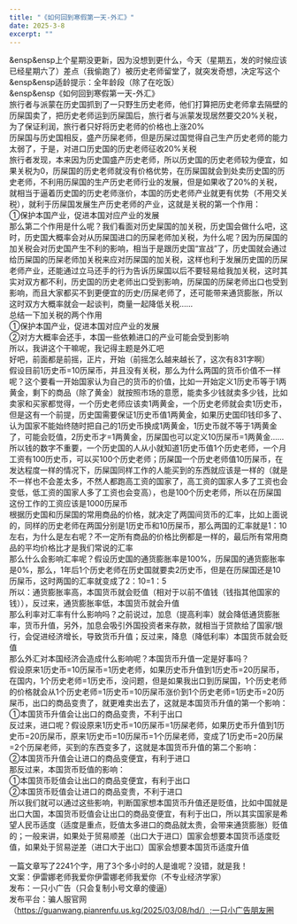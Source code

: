 ```yaml
---
title: "《如何回到寒假第一天-外汇》"
date: 2025-3-8
excerpt: ""
---
```


&ensp&ensp上个星期没更新，因为没想到更什么，今天（星期五，发的时候应该已经星期六了）差点（我偷跑了）被历史老师留堂了，就突发奇想，决定写这个  
&ensp&ensp适龄提示：全年龄段（除了在吃饭）  
&ensp&ensp《如何回到寒假第一天-外汇》  
      旅行者与派蒙在历史国抓到了一只野生历史老师，他们打算把历史老师拿去隔壁的历屎国卖了，把历史老师运到历屎国后，旅行者与派蒙发现居然要交20%关税，为了保证利润，旅行者只好将历史老师的价格也上涨20%  
     历屎国与历史国相反，盛产历屎老师，但是历屎过国觉得自己生产历史老师的能力太弱了，于是，对进口历史国的历史老师征收20%关税  
      旅行者发现，本来因为历史国盛产历史老师，所以历史国的历史老师较为便宜，如果关税为0，历屎国的历史老师就没有价格优势，在历屎国就会到处卖历史国的历史老师，不利用历屎国的生产历史老师行业的发展，但是如果收了20%的关税，就相当于逼着历史国的历史老师涨价，本国的历史老师产业就更有优势（不用交关税），就利于历屎国发展生产历史老师的产业，这就是关税的第一个作用：  
①保护本国产业，促进本国对应产业的发展  
那么第二个作用是什么呢？我们看面对历史屎国的加关税，历史国会做什么吧，这时，历史国大概率会对从历屎国进口的历屎老师加关税，为什么呢？因为历屎国的加关税会对历史国产生不利的影响，相当于是跟历史国“宣战”了，历史国就会通过给历屎国的历屎老师加关税来应对历屎国的加关税，这样也利于发展历史国的历屎老师产业，还能通过立马还手的行为告诉历屎国以后不要轻易给我加关税，这时其实对双方都不利，历史国的历史老师出口受到影响，历屎国的历屎老师出口也受到影响，而且大家都买不到更便宜的历史/历屎老师了，还可能带来通货膨胀，所以这时双方大概率就会一起谈判，商量一起降低关税……  
      总结一下加关税的两个作用  
①保护本国产业，促进本国对应产业的发展  
②对方大概率会还手，本国一些依赖进口的产业可能会受到影响  
      所以，我讲这个干嘛呢，我记得主题是外汇吧  
      好吧，前面都是前摇，正片，开始（前摇怎么越来越长了，这次有831字啊）  
      假设目前1历史币=10历屎币，并且没有关税，那么为什么两国的货币价值不一样呢？这个要看一开始国家认为自己的货币的价值，比如一开始定义1历史币等于1两黄金，剩下的商品（除了黄金）就按照市场的意愿，能卖多少钱就卖多少钱，比如卖家和买家都觉得，一个历史老师应该卖1两黄金，一个历史老师就会卖1历史币，但是这有一个前提，历史国需要保证1历史币值1两黄金，如果历史国印钱印多了、认为国家不能始终随时把自己的1历史币换成1两黄金，1历史币就不等于1两黄金了，可能会贬值，2历史币才=1两黄金，历屎国也可以定义10历屎币=1两黄金……所以钱的数字不重要，一个历史国的人从小就知道1历史币值1个历史老师，一个月工资有100历史币，可以买100个历史老师；历屎国一个历史老师值10历屎币，在发达程度一样的情况下，历屎国同样工作的人能买到的东西就应该是一样的（就是不一样也不会差太多，不然人都跑高工资的国家了，高工资的国家人多了工资也会变低，低工资的国家人多了工资也会变高），也是100个历史老师，所以在历屎国这份工作的工资应该是1000历屎币  
      根据历史国和历屎国的常用商品的价格，就决定了两国间货币的汇率，比如上面说的，同样的历史老师在两国分别是1历史币和10历屎币，那么两国的汇率就是1：10左右，为什么是左右呢？不一定所有商品的价格比例都是一样的，最后所有常用商品的平均价格比才是我们常说的汇率  
      那么什么会影响汇率呢？假设历史国的通货膨胀率是100%，历屎国的通货膨胀率是0%，那么，1年后1个历史老师在历史国就要卖2历史币，但是在历屎国还是10历屎币，这时两国的汇率就变成了2：10=1：5  
      所以：通货膨胀率高，本国货币就会贬值（相对于以前不值钱（钱指其他国家的钱）），反过来，通货膨胀率低，本国货币就会升值  
      那么利率对汇率有什么影响吗？之前说过，加息（提高利率）就会降低通货膨胀率，货币升值，另外，加息会吸引外国投资者来存款，就相当于贷款给了国家/银行，会促进经济增长，导致货币升值；反过来，降息（降低利率）本国货币就会贬值  
      那么外汇对本国经济会造成什么影响呢？本国货币升值一定是好事吗？  
      假设原来1历史币=10历屎币=1历史老师，如果历史币升值到1历史币=20历屎币，在国内，1个历史老师=1历史币，没问题，但是如果我出口到历屎国，1个历史老师的价格就会从1个历史老师=1历史币=10历屎币涨价到1个历史老师=1历史币=20历屎币，出口的商品变贵了，就更难卖出去了，这就是本国货币升值的第一个影响：  
①本国货币升值会让出口的商品变贵，不利于出口  
      反过来，进口呢？假设原来1历史币=10历屎币=1历屎老师，如果历史币升值到1历史币=20历屎币，原来1历史币=10历屎币=1个历屎老师，变成了1历史币=20历屎=2个历屎老师，买到的东西变多了，这就是本国货币升值的第二个影响：  
②本国货币升值会让进口的商品变便宜，有利于进口  
      那反过来，本国货币贬值的影响：  
①本国货币贬值会让出口的商品变便宜，有利于出口  
②本国货币贬值会让进口的商品变贵，不利于进口  
      所以我们就可以通过这些影响，判断国家想本国货币升值还是贬值，比如中国就是出口大国，本国货币贬值会让出口的商品变便宜，有利于出口，所以其实国家是希望人民币适度（适度是重点，贬值太多进口的商品就太贵，会带来通货膨胀）贬值的；一般来讲，如果处于贸易顺差（出口大于进口）国家会想要本国货币适度贬值，如果处于贸易逆差（进口大于出口）国家会想要本国货币适度升值  
  
  
  
一篇文章写了2241个字，用了3个多小时的人是谁呢？没错，就是我！  
文案：伊雷娜老师我爱你伊雷娜老师我爱你（不专业经济学家）  
发布：一只小广告（只会复制小号文章的傻逼）  
发布平台：骗人服官网（https://guanwang.pianrenfu.us.kg/2025/03/08/hd/）;一只小广告朋友圈  

